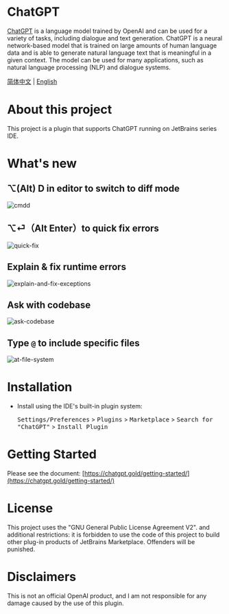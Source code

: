 # ChatGPT

[ChatGPT](https://chat.openai.com/chat) is a language model trained
by OpenAI and can be used for a variety of tasks, including dialogue
and text generation. ChatGPT is a neural network-based model that is
trained on large amounts of human language data and is able to generate
natural language text that is meaningful in a given context. The model
can be used for many applications, such as natural language processing
(NLP) and dialogue systems.

[简体中文](https://github.com/obiscr/ChatGPT/blob/main/README_CN.md) | 
[English](https://github.com/obiscr/ChatGPT/blob/main/README.md)
<br/>

# About this project

This project is a plugin that supports ChatGPT running on JetBrains series IDE.

# What's new

## ⌥(Alt) D in editor to switch to diff mode

![cmdd](https://github.com/user-attachments/assets/2893feb2-bbef-451d-8c93-571b47839cb7)

## ⌥⏎（Alt Enter）to quick fix errors

![quick-fix](https://github.com/user-attachments/assets/c15cc39d-7f99-4a24-b34f-35b1c793a65d)

## Explain & fix runtime errors

![explain-and-fix-exceptions](https://github.com/user-attachments/assets/0a0ee912-283c-4cb5-8d2c-fcdef793a2f0)

## Ask with codebase

![ask-codebase](https://github.com/user-attachments/assets/8d65b288-30c5-4701-8be3-1497b08b3916)

## Type `@` to include specific files

![at-file-system](https://github.com/user-attachments/assets/8942eaef-530e-4d26-8f68-6869c9366ccc)

# Installation

- Install using the IDE's built-in plugin system:

  <kbd>Settings/Preferences</kbd> > <kbd>Plugins</kbd> > <kbd>Marketplace</kbd> > <kbd>Search for "ChatGPT"</kbd> >
  <kbd>Install Plugin</kbd>

# Getting Started

Please see the document: [https://chatgpt.gold/getting-started/](https://chatgpt.gold/getting-started/)

# License

This project uses the "GNU General Public License Agreement V2". and additional restrictions: it is forbidden to use the code of this project to build other plug-in products of JetBrains Marketplace. Offenders will be punished.

# Disclaimers

This is not an official OpenAI product, and I am not responsible for any damage caused by the use of this plugin.
